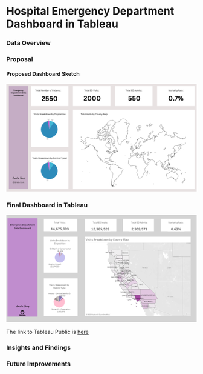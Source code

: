 # Hospital Emergency Department Dashboard in Tableau

### Data Overview

### Proposal

#### Proposed Dashboard Sketch

![dashboard sketch](dashboard_design_sketch.png)

### Final Dashboard in Tableau

![final dashboard](Final_Dashboard.png)

The link to Tableau Public is [here](https://public.tableau.com/app/profile/amelia.tang/viz/Emergency_department_data_dashboard/Dashboard)

### Insights and Findings

### Future Improvements
